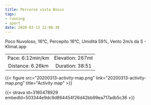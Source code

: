 ```yaml
---
title: Percorso vista Bosco
tags:
- running
- sport
date: 2020-03-13 12:08:38
---
```


Poco Nuvoloso, 16°C, Percepito 16°C, Umidità 59%, Vento 2m/s da S - Klimat.app

| | |
| :-: | :-: |
| Pace: 6:12min/km | Elevation: 267mt |
| Distance: 6.26km | Duration: 38:51 |



{{< figure src="20200313-activity-map.png" link="20200313-activity-map.png" title="Activity map" >}}


{{< strava id=3180478929 embedId=503344e9dc9d864454f26d42bb99ea717adb5c36 >}}
